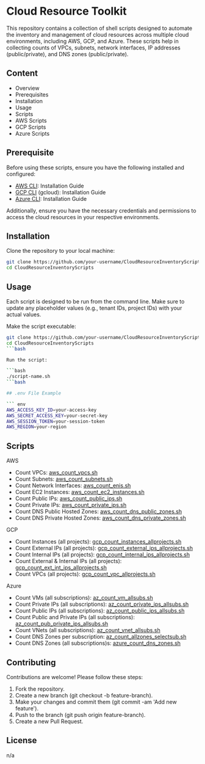 # Cloud Resource Toolkit

This repository contains a collection of shell scripts designed to automate the inventory and management of cloud resources across multiple cloud environments, including AWS, GCP, and Azure. These scripts help in collecting counts of VPCs, subnets, network interfaces, IP addresses (public/private), and DNS zones (public/private).

## Content

- Overview
- Prerequisites
- Installation
- Usage
- Scripts
-  AWS Scripts
-  GCP Scripts
-  Azure Scripts

## Prerequisite

Before using these scripts, ensure you have the following installed and configured:

- [AWS CLI](https://docs.aws.amazon.com/cli/latest/userguide/getting-started-install.html): Installation Guide
- [GCP CLI](https://cloud.google.com/sdk/docs/install) (gcloud): Installation Guide
- [Azure CLI](https://learn.microsoft.com/en-us/cli/azure/install-azure-cli): Installation Guide

Additionally, ensure you have the necessary credentials and permissions to access the cloud resources in your respective environments.

## Installation

Clone the repository to your local machine:

```bash
git clone https://github.com/your-username/CloudResourceInventoryScripts.git
cd CloudResourceInventoryScripts
```

## Usage

Each script is designed to be run from the command line. Make sure to update any placeholder values (e.g., tenant IDs, project IDs) with your actual values.

Make the script executable:

```bash
git clone https://github.com/your-username/CloudResourceInventoryScripts.git
cd CloudResourceInventoryScripts
```bash

Run the script:

```bash
./script-name.sh
```bash

## .env File Example

``` env
AWS_ACCESS_KEY_ID=your-access-key
AWS_SECRET_ACCESS_KEY=your-secret-key
AWS_SESSION_TOKEN=your-session-token
AWS_REGION=your-region
```

## Scripts

AWS
- Count VPCs: [aws_count_vpcs.sh](aws_count_vpcs.sh)
- Count Subnets: [aws_count_subnets.sh](aws_count_subnets.sh)
- Count Network Interfaces: [aws_count_enis.sh](aws_count_enis.sh)
- Count EC2 Instances: [aws_count_ec2_instances.sh](aws_count_ec2_instances.sh)
- Count Public IPs: [aws_count_public_ips.sh](aws_count_public_ips.sh)
- Count Private IPs: [aws_count_private_ips.sh](aws_count_private_ips.sh)
- Count DNS Public Hosted Zones: [aws_count_dns_public_zones.sh](aws_count_dns_public_zones.sh)
- Count DNS Private Hosted Zones: [aws_count_dns_private_zones.sh](aws_count_dns_private_zones.sh)


GCP
- Count Instances (all projects): [gcp_count_instances_allprojects.sh](gcp_count_instances_allprojects.sh)
- Count External IPs (all projects): [gcp_count_external_ips_allprojects.sh](gcp_count_external_ips_allprojects.sh)
- Count Internal IPs (all projects): [gcp_count_internal_ips_allprojects.sh](gcp_count_internal_ips_allprojects.sh)
- Count External & Internal IPs (all projects): [gcp_count_ext_int_ips_allprojects.sh](gcp_count_ext_int_ips_allprojects.sh)
- Count VPCs (all projects): [gcp_count_vpc_allprojects.sh](gcp_count_vpc_allprojects.sh)

Azure
- Count VMs (all subscriptions): [az_count_vm_allsubs.sh](az_count_vm_allsubs.sh)
- Count Private IPs (all subscriptions): [az_count_private_ips_allsubs.sh](az_count_private_ips_allsubs.sh)
- Count Public IPs (all subscriptions): [az_count_public_ips_allsubs.sh](az_count_public_ips_allsubs.sh)
- Count Public and Private IPs (all subscriptions): [az_count_pub_private_ips_allsubs.sh](az_count_pub_private_ips_allsubs.sh)
- Count VNets (all subscriptions): [az_count_vnet_allsubs.sh](az_count_vnet_allsubs.sh)
- Count DNS Zones per subscription: [az_count_allzones_selectsub.sh](az_count_allzones_selectsub.sh)
- Count DNS Zones (all subscriptions)s: [azure_count_dns_zones.sh](az_count_allzones_allsubs.sh)

## Contributing

Contributions are welcome! Please follow these steps:

1. Fork the repository.
2. Create a new branch (git checkout -b feature-branch).
3. Make your changes and commit them (git commit -am 'Add new feature').
4. Push to the branch (git push origin feature-branch).
5. Create a new Pull Request.

## License

n/a


